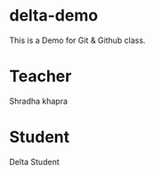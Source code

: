 # delta-demo
This is a Demo for Git &amp; Github class.

# Teacher 
Shradha khapra

# Student
Delta Student
